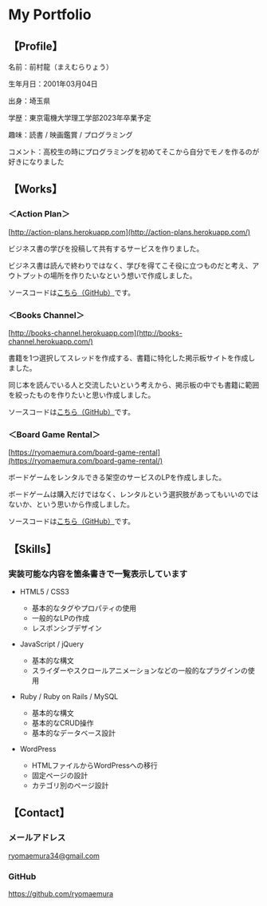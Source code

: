 # My Portfolio

## 【Profile】
名前：前村龍（まえむらりょう）

生年月日：2001年03月04日

出身：埼玉県

学歴：東京電機大学理工学部2023年卒業予定

趣味：読書 / 映画鑑賞 / プログラミング

コメント：高校生の時にプログラミングを初めてそこから自分でモノを作るのが好きになりました

## 【Works】
### ＜Action Plan＞
[http://action-plans.herokuapp.com](http://action-plans.herokuapp.com/)

ビジネス書の学びを投稿して共有するサービスを作りました。

ビジネス書は読んで終わりではなく、学びを得てこそ役に立つものだと考え、アウトプットの場所を作りたいなという想いで作成しました。

ソースコードは[こちら（GitHub）](https://github.com/ryomaemura/action-plan)です。

### ＜Books Channel＞
[http://books-channel.herokuapp.com](http://books-channel.herokuapp.com/)

書籍を1つ選択してスレッドを作成する、書籍に特化した掲示板サイトを作成しました。

同じ本を読んでいる人と交流したいという考えから、掲示板の中でも書籍に範囲を絞ったものを作りたいと思い作成しました。

ソースコードは[こちら（GitHub）](https://github.com/ryomaemura/books-channel)です。

### ＜Board Game Rental＞
[https://ryomaemura.com/board-game-rental](https://ryomaemura.com/board-game-rental/)

ボードゲームをレンタルできる架空のサービスのLPを作成しました。

ボードゲームは購入だけではなく、レンタルという選択肢があってもいいのではないか、という思いから作成しました。

ソースコードは[こちら（GitHub）](https://github.com/ryomaemura/board-game-rental)です。

## 【Skills】
### 実装可能な内容を箇条書きで一覧表示しています

- HTML5 / CSS3
  - 基本的なタグやプロパティの使用
  - 一般的なLPの作成
  - レスポンシブデザイン

- JavaScript / jQuery
  - 基本的な構文
  - スライダーやスクロールアニメーションなどの一般的なプラグインの使用

- Ruby / Ruby on Rails / MySQL
  - 基本的な構文
  - 基本的なCRUD操作
  - 基本的なデータベース設計

- WordPress
  - HTMLファイルからWordPressへの移行
  - 固定ページの設計
  - カテゴリ別のページ設計

## 【Contact】
### メールアドレス
ryomaemura34@gmail.com
### GitHub
https://github.com/ryomaemura
